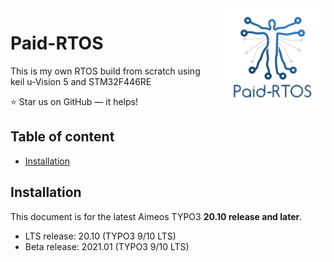 <a href="https://aimeos.org/">
    <img src="https://github.com/balaji303/Paid-RTOS/blob/master/_layouts/paid.png" alt="Aimeos logo" title="Aimeos" align="right" height="160" />
</a>

# Paid-RTOS
This is my own RTOS build from scratch using keil u-Vision 5
and STM32F446RE

:star: Star us on GitHub — it helps!


## Table of content

- [Installation](#installation)
 

## Installation

This document is for the latest Aimeos TYPO3 **20.10 release and later**.

- LTS release: 20.10 (TYPO3 9/10 LTS)
- Beta release: 2021.01 (TYPO3 9/10 LTS)
